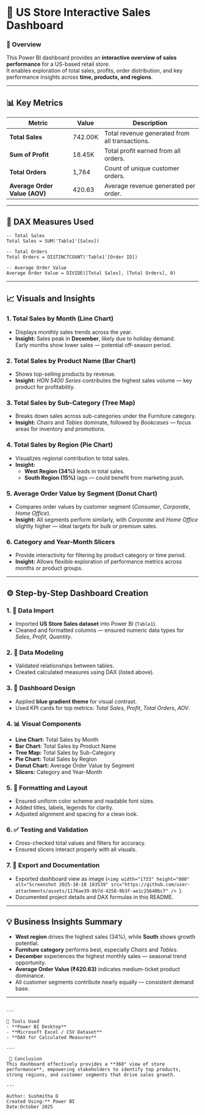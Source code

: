 # 🏪 US Store Interactive Sales Dashboard  

### 📘 Overview  
This Power BI dashboard provides an **interactive overview of sales performance** for a US-based retail store.  
It enables exploration of total sales, profits, order distribution, and key performance insights across **time, products, and regions**.  

---

## 📊 Key Metrics  

| Metric | Value | Description |
|--------|--------|-------------|
| **Total Sales** | 742.00K | Total revenue generated from all transactions. |
| **Sum of Profit** | 18.45K | Total profit earned from all orders. |
| **Total Orders** | 1,764 | Count of unique customer orders. |
| **Average Order Value (AOV)** | 420.63 | Average revenue generated per order. |

---

## 🧮 DAX Measures Used  

```DAX
-- Total Sales
Total Sales = SUM('Table1'[Sales])

-- Total Orders
Total Orders = DISTINCTCOUNT('Table1'[Order ID])

-- Average Order Value
Average Order Value = DIVIDE([Total Sales], [Total Orders], 0)
```

---

## 📈 Visuals and Insights  

### 1. Total Sales by Month (Line Chart)
- Displays monthly sales trends across the year.  
- **Insight:** Sales peak in **December**, likely due to holiday demand.  
  Early months show lower sales — potential off-season period.

### 2. Total Sales by Product Name (Bar Chart)
- Shows top-selling products by revenue.  
- **Insight:** *HON 5400 Series* contributes the highest sales volume — key product for profitability.

### 3. Total Sales by Sub-Category (Tree Map)
- Breaks down sales across sub-categories under the Furniture category.  
- **Insight:** *Chairs* and *Tables* dominate, followed by *Bookcases* — focus areas for inventory and promotions.

### 4. Total Sales by Region (Pie Chart)
- Visualizes regional contribution to total sales.  
- **Insight:**  
  - **West Region (34%)** leads in total sales.  
  - **South Region (15%)** lags — could benefit from marketing push.

### 5. Average Order Value by Segment (Donut Chart)
- Compares order values by customer segment (*Consumer*, *Corporate*, *Home Office*).  
- **Insight:** All segments perform similarly, with *Corporate* and *Home Office* slightly higher — ideal targets for bulk or premium sales.

### 6. Category and Year-Month Slicers
- Provide interactivity for filtering by product category or time period.  
- **Insight:** Allows flexible exploration of performance metrics across months or product groups.

---

## ⚙️ Step-by-Step Dashboard Creation  

### 1. 🧩 Data Import  
- Imported **US Store Sales dataset** into Power BI (`Table1`).  
- Cleaned and formatted columns — ensured numeric data types for *Sales*, *Profit*, *Quantity*.  

### 2. 🔗 Data Modeling  
- Validated relationships between tables.  
- Created calculated measures using DAX (listed above).  

### 3. 🎨 Dashboard Design  
- Applied **blue gradient theme** for visual contrast.  
- Used KPI cards for top metrics: *Total Sales*, *Profit*, *Total Orders*, *AOV*.  

### 4. 📊 Visual Components  
- **Line Chart:** Total Sales by Month  
- **Bar Chart:** Total Sales by Product Name  
- **Tree Map:** Total Sales by Sub-Category  
- **Pie Chart:** Total Sales by Region  
- **Donut Chart:** Average Order Value by Segment  
- **Slicers:** Category and Year-Month  

### 5. 🧾 Formatting and Layout  
- Ensured uniform color scheme and readable font sizes.  
- Added titles, labels, legends for clarity.  
- Adjusted alignment and spacing for a clean look.  

### 6. ✅ Testing and Validation  
- Cross-checked total values and filters for accuracy.  
- Ensured slicers interact properly with all visuals.  

### 7. 💾 Export and Documentation  
- Exported dashboard view as image (`<img width="1733" height="800" alt="Screenshot 2025-10-10 183539" src="https://github.com/user-attachments/assets/1176ae39-8b7d-4258-9b3f-ae1c25640bc7" />
`).  
- Documented project details and DAX formulas in this README.  

---

## 💡 Business Insights Summary  

- **West region** drives the highest sales (34%), while **South** shows growth potential.  
- **Furniture category** performs best, especially *Chairs* and *Tables*.  
- **December** experiences the highest monthly sales — seasonal trend opportunity.  
- **Average Order Value (₹420.63)** indicates medium-ticket product dominance.  
- All customer segments contribute nearly equally — consistent demand base.  

--- 

```

---

🚀 Tools Used  
- **Power BI Desktop**  
- **Microsoft Excel / CSV Dataset**  
- **DAX for Calculated Measures**  

---

 🏁 Conclusion  
This dashboard effectively provides a **360° view of store performance**, empowering stakeholders to identify top products, strong regions, and customer segments that drive sales growth.  

---

Author: Sushmitha D  
Created Using:** Power BI  
Date:October 2025  
